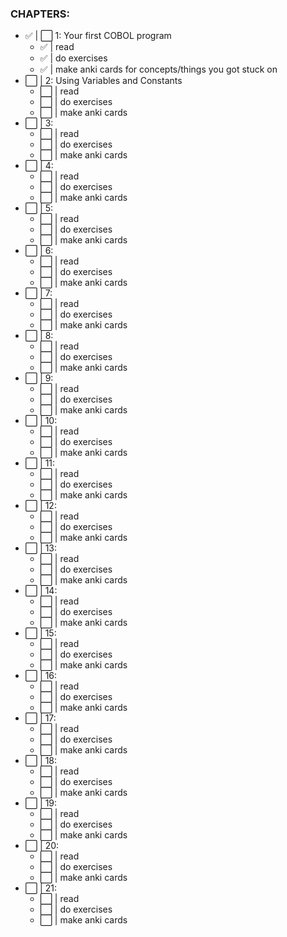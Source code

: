 ### CHAPTERS:

- ✅  | ⬜️ 1: Your first COBOL program
    - ✅ |  read
    - ✅ |  do exercises
    - ✅ |  make anki cards for concepts/things you got stuck on
- ⬜️  |  2: Using Variables and Constants
    - ⬜️ |  read
    - ⬜️ |  do exercises
    - ⬜️ |  make anki cards
- ⬜️  |  3:
    - ⬜️ |  read
    - ⬜️ |  do exercises
    - ⬜️ |  make anki cards
- ⬜️  |  4:
    - ⬜️ |  read
    - ⬜️ |  do exercises
    - ⬜️ |  make anki cards
- ⬜️  |  5:
    - ⬜️ |  read
    - ⬜️ |  do exercises
    - ⬜️ |  make anki cards
- ⬜️  |  6:
    - ⬜️ |  read
    - ⬜️ |  do exercises
    - ⬜️ |  make anki cards
- ⬜️  |  7:
    - ⬜️ |  read
    - ⬜️ |  do exercises
    - ⬜️ |  make anki cards
- ⬜️  |  8:
    - ⬜️ |  read
    - ⬜️ |  do exercises
    - ⬜️ |  make anki cards
- ⬜️  |  9:
    - ⬜️ |  read
    - ⬜️ |  do exercises
    - ⬜️ |  make anki cards
- ⬜️  | 10:
    - ⬜️ |  read
    - ⬜️ |  do exercises
    - ⬜️ |  make anki cards
- ⬜️  |  11:
    - ⬜️ |  read
    - ⬜️ | do exercises
    - ⬜️ | make anki cards
- ⬜️ | 12:
    - ⬜️ | read
    - ⬜️ | do exercises
    - ⬜️ | make anki cards
- ⬜️ | 13:
    - ⬜️ | read
    - ⬜️ | do exercises
    - ⬜️ | make anki cards
- ⬜️ | 14:
    - ⬜️ | read
    - ⬜️ | do exercises
    - ⬜️ | make anki cards
- ⬜️ | 15:
    - ⬜️ | read
    - ⬜️ | do exercises
    - ⬜️ | make anki cards
- ⬜️ | 16:
    - ⬜️ | read
    - ⬜️ | do exercises
    - ⬜️ | make anki cards
- ⬜️ | 17:
    - ⬜️ | read
    - ⬜️ | do exercises
    - ⬜️ | make anki cards
- ⬜️ | 18:
    - ⬜️ | read
    - ⬜️ | do exercises
    - ⬜️ | make anki cards
- ⬜️ | 19:
    - ⬜️ | read
    - ⬜️ | do exercises
    - ⬜️ | make anki cards
- ⬜️ | 20:
    - ⬜️ | read
    - ⬜️ | do exercises
    - ⬜️ | make anki cards
- ⬜️ | 21:
    - ⬜️ | read
    - ⬜️ | do exercises
    - ⬜️ | make anki cards
